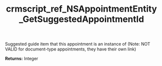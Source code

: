 ﻿---
title: crmscript_ref_NSAppointmentEntity_GetSuggestedAppointmentId
description: Integer NSAppointmentEntity.GetSuggestedAppointmentId()
intellisense: NSAppointmentEntity.GetSuggestedAppointmentId
keywords: NSAppointmentEntity, GetSuggestedAppointmentId
so.topic: reference
---

Suggested guide item that this appointment is an instance of (Note: NOT VALID for document-type appointments, they have their own link)

**Returns:** Integer


